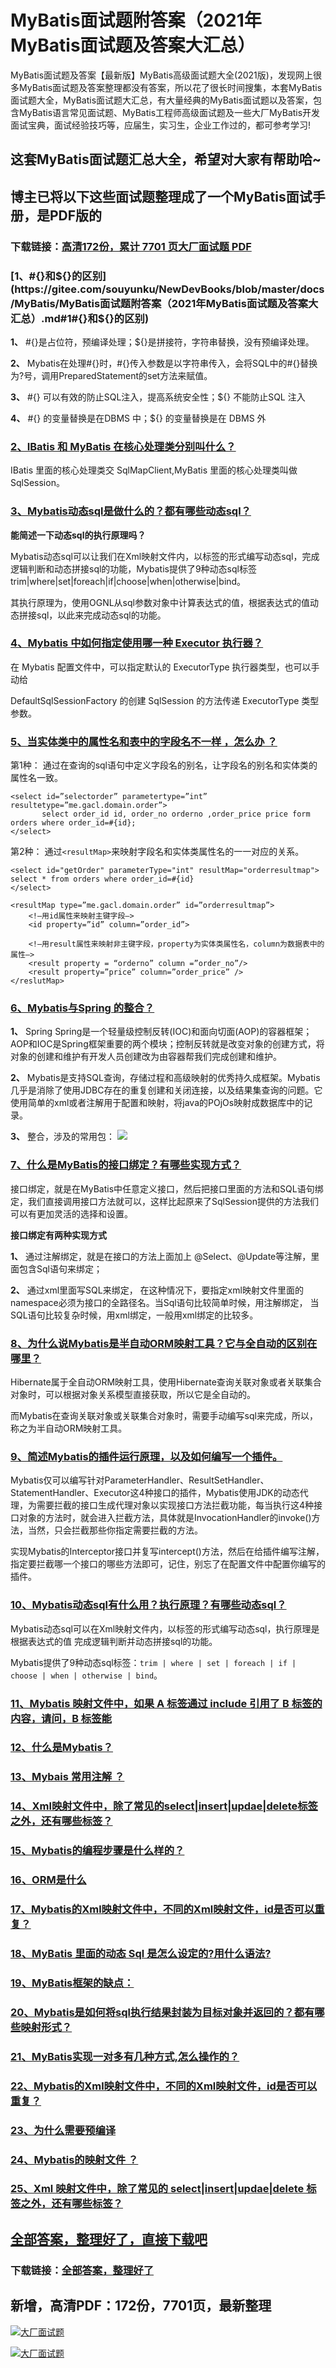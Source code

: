 # MyBatis面试题附答案（2021年MyBatis面试题及答案大汇总）

MyBatis面试题及答案【最新版】MyBatis高级面试题大全(2021版)，发现网上很多MyBatis面试题及答案整理都没有答案，所以花了很长时间搜集，本套MyBatis面试题大全，MyBatis面试题大汇总，有大量经典的MyBatis面试题以及答案，包含MyBatis语言常见面试题、MyBatis工程师高级面试题及一些大厂MyBatis开发面试宝典，面试经验技巧等，应届生，实习生，企业工作过的，都可参考学习!

## 这套MyBatis面试题汇总大全，希望对大家有帮助哈~ 

## 博主已将以下这些面试题整理成了一个MyBatis面试手册，是PDF版的

### 下载链接：[高清172份，累计 7701 页大厂面试题  PDF](https://github.com/javatechnorth/javanorth-itbooks/blob/master/docs/index.md)


### [1、#{}和${}的区别](https://gitee.com/souyunku/NewDevBooks/blob/master/docs/MyBatis/MyBatis面试题附答案（2021年MyBatis面试题及答案大汇总）.md#1#{}和${}的区别)  


**1、** #{}是占位符，预编译处理；${}是拼接符，字符串替换，没有预编译处理。

**2、** Mybatis在处理#{}时，#{}传入参数是以字符串传入，会将SQL中的#{}替换为?号，调用PreparedStatement的set方法来赋值。

**3、** #{} 可以有效的防止SQL注入，提高系统安全性；${} 不能防止SQL 注入

**4、** #{} 的变量替换是在DBMS 中；${} 的变量替换是在 DBMS 外


### [2、IBatis 和 MyBatis 在核心处理类分别叫什么？](https://gitee.com/souyunku/NewDevBooks/blob/master/docs/MyBatis/MyBatis面试题附答案（2021年MyBatis面试题及答案大汇总）.md#2ibatis-和-mybatis-在核心处理类分别叫什么)  


IBatis 里面的核心处理类交 SqlMapClient,MyBatis 里面的核心处理类叫做 SqlSession。


### [3、Mybatis动态sql是做什么的？都有哪些动态sql？](https://gitee.com/souyunku/NewDevBooks/blob/master/docs/MyBatis/MyBatis面试题附答案（2021年MyBatis面试题及答案大汇总）.md#3mybatis动态sql是做什么的都有哪些动态sql)  


**能简述一下动态sql的执行原理吗？**

Mybatis动态sql可以让我们在Xml映射文件内，以标签的形式编写动态sql，完成逻辑判断和动态拼接sql的功能，Mybatis提供了9种动态sql标签trim|where|set|foreach|if|choose|when|otherwise|bind。

其执行原理为，使用OGNL从sql参数对象中计算表达式的值，根据表达式的值动态拼接sql，以此来完成动态sql的功能。


### [4、Mybatis 中如何指定使用哪一种 Executor 执行器？](https://gitee.com/souyunku/NewDevBooks/blob/master/docs/MyBatis/MyBatis面试题附答案（2021年MyBatis面试题及答案大汇总）.md#4mybatis-中如何指定使用哪一种-executor-执行器)  


在 Mybatis 配置文件中，可以指定默认的 ExecutorType 执行器类型，也可以手动给

DefaultSqlSessionFactory 的创建 SqlSession 的方法传递 ExecutorType 类型参数。


### [5、当实体类中的属性名和表中的字段名不一样 ，怎么办 ？](https://gitee.com/souyunku/NewDevBooks/blob/master/docs/MyBatis/MyBatis面试题附答案（2021年MyBatis面试题及答案大汇总）.md#5当实体类中的属性名和表中的字段名不一样-怎么办-)  


第1种： 通过在查询的sql语句中定义字段名的别名，让字段名的别名和实体类的属性名一致。

```
<select id=”selectorder” parametertype=”int” resultetype=”me.gacl.domain.order”>
       select order_id id, order_no orderno ,order_price price form orders where order_id=#{id};
</select>
```

第2种： 通过`<resultMap>`来映射字段名和实体类属性名的一一对应的关系。

```
<select id="getOrder" parameterType="int" resultMap="orderresultmap">
select * from orders where order_id=#{id}
</select>

<resultMap type=”me.gacl.domain.order” id=”orderresultmap”>
    <!–用id属性来映射主键字段–>
    <id property=”id” column=”order_id”>

    <!–用result属性来映射非主键字段，property为实体类属性名，column为数据表中的属性–>
    <result property = “orderno” column =”order_no”/>
    <result property=”price” column=”order_price” />
</reslutMap>
```


### [6、Mybatis与Spring 的整合？](https://gitee.com/souyunku/NewDevBooks/blob/master/docs/MyBatis/MyBatis面试题附答案（2021年MyBatis面试题及答案大汇总）.md#6mybatis与spring-的整合)  


**1、** Spring Spring是一个轻量级控制反转(IOC)和面向切面(AOP)的容器框架；AOP和IOC是Spring框架重要的两个模块；控制反转就是改变对象的创建方式，将对象的创建和维护有开发人员创建改为由容器帮我们完成创建和维护。

**2、** Mybatis是支持SQL查询，存储过程和高级映射的优秀持久成框架。Mybatis几乎是消除了使用JDBC存在的重复创建和关闭连接，以及结果集查询的问题。它使用简单的xml或者注解用于配置和映射，将java的POjOs映射成数据库中的记录。

**3、** 整合，涉及的常用包： ![](https://atts.w3cschool.cn/attachments/image/20171124/1511515685952292.png#alt=)


### [7、什么是MyBatis的接口绑定？有哪些实现方式？](https://gitee.com/souyunku/NewDevBooks/blob/master/docs/MyBatis/MyBatis面试题附答案（2021年MyBatis面试题及答案大汇总）.md#7什么是mybatis的接口绑定有哪些实现方式)  


接口绑定，就是在MyBatis中任意定义接口，然后把接口里面的方法和SQL语句绑定，我们直接调用接口方法就可以，这样比起原来了SqlSession提供的方法我们可以有更加灵活的选择和设置。

**接口绑定有两种实现方式**

**1、** 通过注解绑定，就是在接口的方法上面加上 @Select、@Update等注解，里面包含Sql语句来绑定；

**2、** 通过xml里面写SQL来绑定， 在这种情况下，要指定xml映射文件里面的namespace必须为接口的全路径名。当Sql语句比较简单时候，用注解绑定， 当SQL语句比较复杂时候，用xml绑定，一般用xml绑定的比较多。


### [8、为什么说Mybatis是半自动ORM映射工具？它与全自动的区别在哪里？](https://gitee.com/souyunku/NewDevBooks/blob/master/docs/MyBatis/MyBatis面试题附答案（2021年MyBatis面试题及答案大汇总）.md#8为什么说mybatis是半自动orm映射工具它与全自动的区别在哪里)  


Hibernate属于全自动ORM映射工具，使用Hibernate查询关联对象或者关联集合对象时，可以根据对象关系模型直接获取，所以它是全自动的。

而Mybatis在查询关联对象或关联集合对象时，需要手动编写sql来完成，所以，称之为半自动ORM映射工具。


### [9、简述Mybatis的插件运行原理，以及如何编写一个插件。](https://gitee.com/souyunku/NewDevBooks/blob/master/docs/MyBatis/MyBatis面试题附答案（2021年MyBatis面试题及答案大汇总）.md#9简述mybatis的插件运行原理以及如何编写一个插件。)  


Mybatis仅可以编写针对ParameterHandler、ResultSetHandler、StatementHandler、Executor这4种接口的插件，Mybatis使用JDK的动态代理，为需要拦截的接口生成代理对象以实现接口方法拦截功能，每当执行这4种接口对象的方法时，就会进入拦截方法，具体就是InvocationHandler的invoke()方法，当然，只会拦截那些你指定需要拦截的方法。

实现Mybatis的Interceptor接口并复写intercept()方法，然后在给插件编写注解，指定要拦截哪一个接口的哪些方法即可，记住，别忘了在配置文件中配置你编写的插件。


### [10、Mybatis动态sql有什么用？执行原理？有哪些动态sql？](https://gitee.com/souyunku/NewDevBooks/blob/master/docs/MyBatis/MyBatis面试题附答案（2021年MyBatis面试题及答案大汇总）.md#10mybatis动态sql有什么用执行原理有哪些动态sql)  


Mybatis动态sql可以在Xml映射文件内，以标签的形式编写动态sql，执行原理是根据表达式的值 完成逻辑判断并动态拼接sql的功能。

Mybatis提供了9种动态sql标签：`trim | where | set | foreach | if | choose | when | otherwise | bind`。


### [11、Mybatis 映射文件中，如果 A 标签通过 include 引用了 B 标签的内容，请问，B 标签能](https://gitee.com/souyunku/NewDevBooks/blob/master/docs/MyBatis/MyBatis面试题附答案（2021年MyBatis面试题及答案大汇总）.md#11mybatis-映射文件中如果-a-标签通过-include-引用了-b-标签的内容请问b-标签能)  

### [12、什么是Mybatis？](https://gitee.com/souyunku/NewDevBooks/blob/master/docs/MyBatis/MyBatis面试题附答案（2021年MyBatis面试题及答案大汇总）.md#12什么是mybatis)  

### [13、Mybais 常用注解 ？](https://gitee.com/souyunku/NewDevBooks/blob/master/docs/MyBatis/MyBatis面试题附答案（2021年MyBatis面试题及答案大汇总）.md#13mybais-常用注解-)  

### [14、Xml映射文件中，除了常见的select|insert|updae|delete标签之外，还有哪些标签？](https://gitee.com/souyunku/NewDevBooks/blob/master/docs/MyBatis/MyBatis面试题附答案（2021年MyBatis面试题及答案大汇总）.md#14xml映射文件中除了常见的select|insert|updae|delete标签之外还有哪些标签)  

### [15、Mybatis的编程步骤是什么样的？](https://gitee.com/souyunku/NewDevBooks/blob/master/docs/MyBatis/MyBatis面试题附答案（2021年MyBatis面试题及答案大汇总）.md#15mybatis的编程步骤是什么样的)  

### [16、ORM是什么](https://gitee.com/souyunku/NewDevBooks/blob/master/docs/MyBatis/MyBatis面试题附答案（2021年MyBatis面试题及答案大汇总）.md#16orm是什么)  

### [17、Mybatis的Xml映射文件中，不同的Xml映射文件，id是否可以重复？](https://gitee.com/souyunku/NewDevBooks/blob/master/docs/MyBatis/MyBatis面试题附答案（2021年MyBatis面试题及答案大汇总）.md#17mybatis的xml映射文件中不同的xml映射文件id是否可以重复)  

### [18、MyBatis 里面的动态 Sql 是怎么设定的?用什么语法?](https://gitee.com/souyunku/NewDevBooks/blob/master/docs/MyBatis/MyBatis面试题附答案（2021年MyBatis面试题及答案大汇总）.md#18mybatis-里面的动态-sql-是怎么设定的用什么语法)  

### [19、MyBatis框架的缺点：](https://gitee.com/souyunku/NewDevBooks/blob/master/docs/MyBatis/MyBatis面试题附答案（2021年MyBatis面试题及答案大汇总）.md#19mybatis框架的缺点：)  

### [20、Mybatis是如何将sql执行结果封装为目标对象并返回的？都有哪些映射形式？](https://gitee.com/souyunku/NewDevBooks/blob/master/docs/MyBatis/MyBatis面试题附答案（2021年MyBatis面试题及答案大汇总）.md#20mybatis是如何将sql执行结果封装为目标对象并返回的都有哪些映射形式)  

### [21、MyBatis实现一对多有几种方式,怎么操作的？](https://gitee.com/souyunku/NewDevBooks/blob/master/docs/MyBatis/MyBatis面试题附答案（2021年MyBatis面试题及答案大汇总）.md#21mybatis实现一对多有几种方式,怎么操作的)  

### [22、Mybatis的Xml映射文件中，不同的Xml映射文件，id是否可以重复？](https://gitee.com/souyunku/NewDevBooks/blob/master/docs/MyBatis/MyBatis面试题附答案（2021年MyBatis面试题及答案大汇总）.md#22mybatis的xml映射文件中不同的xml映射文件id是否可以重复)  

### [23、为什么需要预编译](https://gitee.com/souyunku/NewDevBooks/blob/master/docs/MyBatis/MyBatis面试题附答案（2021年MyBatis面试题及答案大汇总）.md#23为什么需要预编译)  

### [24、Mybatis的映射文件 ？](https://gitee.com/souyunku/NewDevBooks/blob/master/docs/MyBatis/MyBatis面试题附答案（2021年MyBatis面试题及答案大汇总）.md#24mybatis的映射文件-)  

### [25、Xml 映射文件中，除了常见的 select|insert|updae|delete 标签之外，还有哪些标签？](https://gitee.com/souyunku/NewDevBooks/blob/master/docs/MyBatis/MyBatis面试题附答案（2021年MyBatis面试题及答案大汇总）.md#25xml-映射文件中除了常见的-select|insert|updae|delete-标签之外还有哪些标签)  





## [全部答案，整理好了，直接下载吧](https://gitee.com/souyunku/DevBooks/blob/master/docs/daan.md)

### 下载链接：[全部答案，整理好了](https://gitee.com/souyunku/NewDevBooks/blob/master/docs/daan.md)




## 新增，高清PDF：172份，7701页，最新整理

[![大厂面试题](https://www.souyunku.com/wp-content/uploads/weixin/mst.png "架构师专栏")](https://www.souyunku.com/wp-content/uploads/weixin/githup-weixin.png "架构师专栏")

[![大厂面试题](https://www.souyunku.com/wp-content/uploads/weixin/githup-weixin.png "架构师专栏")](https://www.souyunku.com/wp-content/uploads/weixin/githup-weixin.png "架构师专栏")
